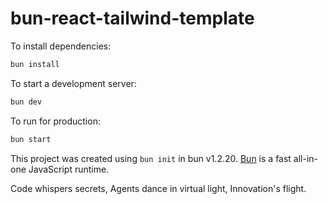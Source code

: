 # bun-react-tailwind-template

To install dependencies:

```bash
bun install
```

To start a development server:

```bash
bun dev
```

To run for production:

```bash
bun start
```

This project was created using `bun init` in bun v1.2.20. [Bun](https://bun.com) is a fast all-in-one JavaScript runtime.

Code whispers secrets,
Agents dance in virtual light,
Innovation's flight.
